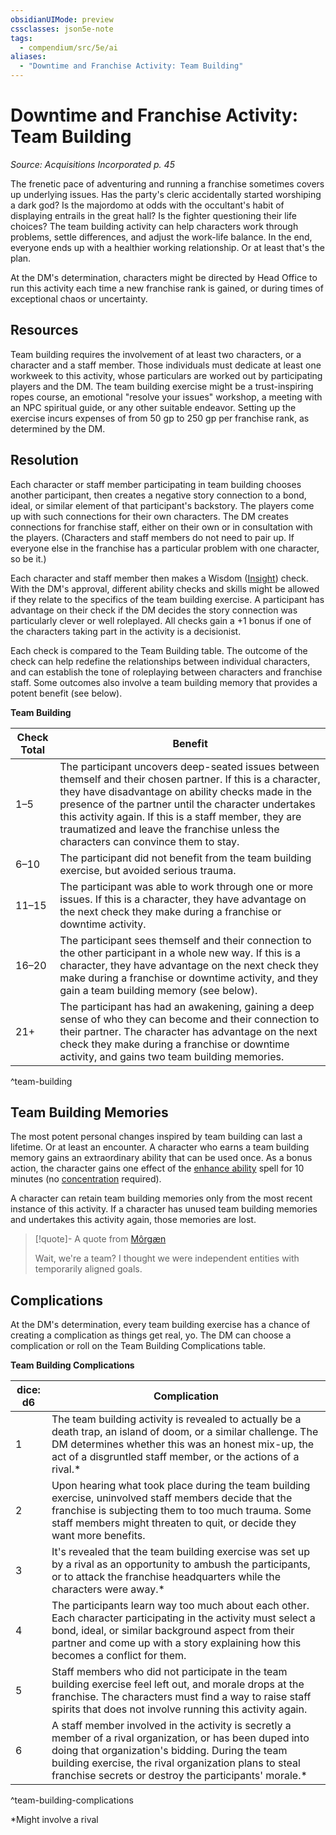 ```yaml
---
obsidianUIMode: preview
cssclasses: json5e-note
tags:
  - compendium/src/5e/ai
aliases:
  - "Downtime and Franchise Activity: Team Building"
---
```


# Downtime and Franchise Activity: Team Building
*Source: Acquisitions Incorporated p. 45* 

The frenetic pace of adventuring and running a franchise sometimes covers up underlying issues. Has the party's cleric accidentally started worshiping a dark god? Is the majordomo at odds with the occultant's habit of displaying entrails in the great hall? Is the fighter questioning their life choices? The team building activity can help characters work through problems, settle differences, and adjust the work-life balance. In the end, everyone ends up with a healthier working relationship. Or at least that's the plan.

At the DM's determination, characters might be directed by Head Office to run this activity each time a new franchise rank is gained, or during times of exceptional chaos or uncertainty.

## Resources

Team building requires the involvement of at least two characters, or a character and a staff member. Those individuals must dedicate at least one workweek to this activity, whose particulars are worked out by participating players and the DM. The team building exercise might be a trust-inspiring ropes course, an emotional "resolve your issues" workshop, a meeting with an NPC spiritual guide, or any other suitable endeavor. Setting up the exercise incurs expenses of from 50 gp to 250 gp per franchise rank, as determined by the DM.

## Resolution

Each character or staff member participating in team building chooses another participant, then creates a negative story connection to a bond, ideal, or similar element of that participant's backstory. The players come up with such connections for their own characters. The DM creates connections for franchise staff, either on their own or in consultation with the players. (Characters and staff members do not need to pair up. If everyone else in the franchise has a particular problem with one character, so be it.)

Each character and staff member then makes a Wisdom ([Insight](../skills.md##Insight)) check. With the DM's approval, different ability checks and skills might be allowed if they relate to the specifics of the team building exercise. A participant has advantage on their check if the DM decides the story connection was particularly clever or well roleplayed. All checks gain a +1 bonus if one of the characters taking part in the activity is a decisionist.

Each check is compared to the Team Building table. The outcome of the check can help redefine the relationships between individual characters, and can establish the tone of roleplaying between characters and franchise staff. Some outcomes also involve a team building memory that provides a potent benefit (see below).

**Team Building**

| Check Total | Benefit |
|-------------|---------|
| 1–5 | The participant uncovers deep-seated issues between themself and their chosen partner. If this is a character, they have disadvantage on ability checks made in the presence of the partner until the character undertakes this activity again. If this is a staff member, they are traumatized and leave the franchise unless the characters can convince them to stay. |
| 6–10 | The participant did not benefit from the team building exercise, but avoided serious trauma. |
| 11–15 | The participant was able to work through one or more issues. If this is a character, they have advantage on the next check they make during a franchise or downtime activity. |
| 16–20 | The participant sees themself and their connection to the other participant in a whole new way. If this is a character, they have advantage on the next check they make during a franchise or downtime activity, and they gain a team building memory (see below). |
| 21+ | The participant has had an awakening, gaining a deep sense of who they can become and their connection to their partner. The character has advantage on the next check they make during a franchise or downtime activity, and gains two team building memories. |
^team-building

## Team Building Memories

The most potent personal changes inspired by team building can last a lifetime. Or at least an encounter. A character who earns a team building memory gains an extraordinary ability that can be used once. As a bonus action, the character gains one effect of the [enhance ability](../../../../enhance-ability.md) spell for 10 minutes (no [concentration](../conditions.md##concentration) required).

A character can retain team building memories only from the most recent instance of this activity. If a character has unused team building memories and undertakes this activity again, those memories are lost.

> [!quote]- A quote from [Môrgæn](../../../../morgn-ai.md)  
> 
> Wait, we're a team? I thought we were independent entities with temporarily aligned goals.

## Complications

At the DM's determination, every team building exercise has a chance of creating a complication as things get real, yo. The DM can choose a complication or roll on the Team Building Complications table.

**Team Building Complications**

| dice: d6 | Complication |
|----------|--------------|
| 1 | The team building activity is revealed to actually be a death trap, an island of doom, or a similar challenge. The DM determines whether this was an honest mix-up, the act of a disgruntled staff member, or the actions of a rival.* |
| 2 | Upon hearing what took place during the team building exercise, uninvolved staff members decide that the franchise is subjecting them to too much trauma. Some staff members might threaten to quit, or decide they want more benefits. |
| 3 | It's revealed that the team building exercise was set up by a rival as an opportunity to ambush the participants, or to attack the franchise headquarters while the characters were away.* |
| 4 | The participants learn way too much about each other. Each character participating in the activity must select a bond, ideal, or similar background aspect from their partner and come up with a story explaining how this becomes a conflict for them. |
| 5 | Staff members who did not participate in the team building exercise feel left out, and morale drops at the franchise. The characters must find a way to raise staff spirits that does not involve running this activity again. |
| 6 | A staff member involved in the activity is secretly a member of a rival organization, or has been duped into doing that organization's bidding. During the team building exercise, the rival organization plans to steal franchise secrets or destroy the participants' morale.* |
^team-building-complications

*Might involve a rival